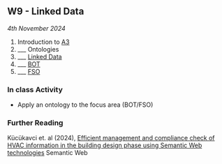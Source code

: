 ## W9 - Linked Data

*4th November 2024*

1. Introduction to [A3](/Assingnments/A3)
1. ___ Ontologies
1. ___ [Linked Data](/Concepts/LinkedData)
1. ___ [BOT](/Concepts/BOT)
2. ___ [FSO](/Concepts/FSO)

### In class Activity
* Apply an ontology to the focus area (BOT/FSO)

### Further Reading
Kücükavci et. al (2024), [Efficient management and compliance check of HVAC information in the building design phase using Semantic Web technologies](https://www.researchgate.net/publication/382838849_Efficient_management_and_compliance_check_of_HVAC_information_in_the_building_design_phase_using_Semantic_Web_technologies) Semantic Web

